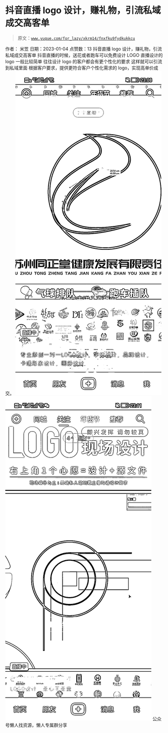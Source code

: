 # 抖音直播 logo 设计，赚礼物，引流私域成交高客单

> 原文：[`www.yuque.com/for_lazy/xkrm14/fnxfku9fydkukkcu`](https://www.yuque.com/for_lazy/xkrm14/fnxfku9fydkukkcu)

<ne-p id="u656a9e3a" data-lake-id="u656a9e3a"><ne-text id="uc0af3b07">作者： 米笠</ne-text></ne-p> <ne-p id="u57a2e626" data-lake-id="u57a2e626"><ne-text id="u6afd5260">日期：2023-01-04</ne-text></ne-p> <ne-p id="ue14a4818" data-lake-id="ue14a4818"><ne-text id="u9ab9a630">点赞数：</ne-text><ne-text id="u64824975" ne-bold="true">13</ne-text></ne-p> <ne-hole id="u1db0a099" data-lake-id="u1db0a099"><ne-card data-card-name="hr" data-card-type="block" id="iofoB" data-event-boundary="card"><ne-p id="ua11439b5" data-lake-id="ua11439b5"><ne-text id="ubd86219b">抖音直播 logo 设计，赚礼物，引流私域成交高客单</ne-text></ne-p> <ne-p id="u6c71bb45" data-lake-id="u6c71bb45"><ne-text id="u4a3e0644">抖音直播的时候，送花或者跑车可以免费设计 LOGO</ne-text> <ne-text id="ufda15f85">直播设计的 logo 一般比较简单</ne-text> <ne-text id="u118b5868">往往设计 logo 的客户都会有更个性化的要求</ne-text> <ne-text id="ufb6d751b">这样就可以引流到私域里面</ne-text> <ne-text id="u25ea0041">根据客户要求，提供更符合客户个性化需求的 logo，实现高单价成交。</ne-text></ne-p> <ne-p id="u1bf2d218" data-lake-id="u1bf2d218"><ne-card data-card-name="image" data-card-type="inline" id="ZdSZZ" data-event-boundary="card">![](img/1ce8aaa42dd7bf6e17d0d84f2c2dca76.png)</ne-card></ne-p> <ne-p id="u66b2797a" data-lake-id="u66b2797a"><ne-card data-card-name="image" data-card-type="inline" id="jNSMf" data-event-boundary="card">![](img/24c670ec9c660a6fd3acc1f90090ee38.png)</ne-card></ne-p> <ne-hole id="u122637cd" data-lake-id="u122637cd"><ne-card data-card-name="hr" data-card-type="block" id="C5Bmx" data-event-boundary="card"><ne-p id="ude4c58f4" data-lake-id="ude4c58f4"><ne-text id="u902463da">公众号懒人找资源，懒人专属群分享</ne-text></ne-p></ne-card></ne-hole></ne-card></ne-hole>